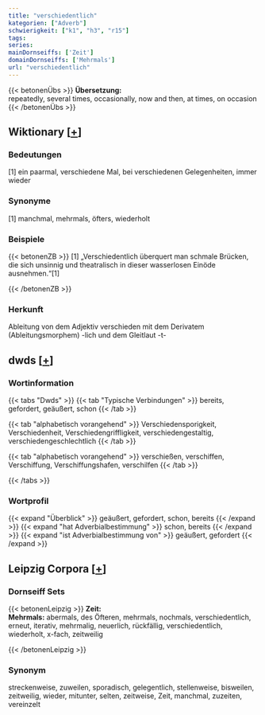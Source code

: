 ```yaml
---
title: "verschiedentlich"
kategorien: ["Adverb"]
schwierigkeit: ["k1", "h3", "r15"]
tags:
series:
mainDornseiffs: ['Zeit']
domainDornseiffs: ['Mehrmals']
url: "verschiedentlich"
---
```


{{< betonenÜbs >}}
**Übersetzung:**  
repeatedly, several times, occasionally, now and then, at times, on occasion  
{{< /betonenÜbs >}}

## Wiktionary [[+](https://de.wiktionary.org/wiki/verschiedentlich)]

### Bedeutungen
[1] ein paarmal, verschiedene Mal, bei verschiedenen Gelegenheiten, immer wieder  

### Synonyme
[1] manchmal, mehrmals, öfters, wiederholt  

### Beispiele
{{< betonenZB >}}
[1] „Verschiedentlich überquert man schmale Brücken, die sich unsinnig und theatralisch in dieser wasserlosen Einöde ausnehmen.“[1]  

{{< /betonenZB >}}
### Herkunft
Ableitung von dem Adjektiv verschieden mit dem Derivatem (Ableitungsmorphem) -lich und dem Gleitlaut -t-  



## dwds [[+](https://www.dwds.de/wb/verschiedentlich)]

### Wortinformation
{{< tabs "Dwds" >}}
{{< tab "Typische Verbindungen" >}}
bereits, gefordert, geäußert, schon
{{< /tab >}}

{{< tab "alphabetisch vorangehend" >}}
Verschiedensporigkeit, Verschiedenheit, Verschiedengriffligkeit, verschiedengestaltig, verschiedengeschlechtlich
{{< /tab >}}

{{< tab "alphabetisch vorangehend" >}}
verschießen, verschiffen, Verschiffung, Verschiffungshafen, verschilfen
{{< /tab >}}

{{< /tabs >}}

### Wortprofil
{{< expand "Überblick" >}} geäußert, gefordert, schon, bereits {{< /expand >}}
{{< expand "hat Adverbialbestimmung" >}} schon, bereits {{< /expand >}}
{{< expand "ist Adverbialbestimmung von" >}} geäußert, gefordert {{< /expand >}}

## Leipzig Corpora [[+](https://corpora.uni-leipzig.de/en/res?word=verschiedentlich&corpusId=deu_newscrawl-public_2018)]

### Dornseiff Sets
{{< betonenLeipzig >}}
**Zeit:**  
**Mehrmals:** abermals, des Öfteren, mehrmals, nochmals, verschiedentlich, erneut, iterativ, mehrmalig, neuerlich, rückfällig, verschiedentlich, wiederholt, x-fach, zeitweilig  

{{< /betonenLeipzig >}}

### Synonym
streckenweise, zuweilen, sporadisch, gelegentlich, stellenweise, bisweilen, zeitweilig, wieder, mitunter, selten, zeitweise, Zeit, manchmal, zuzeiten, vereinzelt

